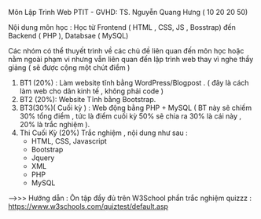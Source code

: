 Môn Lập Trình Web PTIT - GVHD: TS. Nguyễn Quang Hưng ( 10 20 20 50)

Nội dung môn học : Học từ Frontend ( HTML , CSS, JS , Bosstrap) đến Backend ( PHP ),  Databsae ( MySQL)

Các nhóm có thể thuyết trình về các chủ đề liên quan đến môn học hoặc nằm ngoài phạm vi nhưng vẫn liên quan đến lập trình web thay vì nghe thầy giảng ( sẽ được cộng một chút điểm )

1. BT1 (20%) : Làm website tĩnh bằng WordPress/Blogpost . ( đây là cách làm web cho dân kinh tế , không phải code ) 
2. BT2 (20%): Website Tĩnh bằng Bootstrap.
3. BT3(30%)( Cuối kỳ ) : Web động bằng PHP + MySQL ( BT này sẽ chiếm 30% tổng điểm , tức là điểm cuối kỳ 50% sẽ chia ra 30% là cái này , 20% là trắc nghiệm ).
4. Thi Cuối Kỳ (20%) Trắc nghiệm , nội dung như sau :
   - HTML, CSS, Javascript
   - Bootstrap
   - Jquery
   - XML
   - PHP
   - MySQL
     
-->>> Hướng dẫn : Ôn tập đầy đủ trên W3School phần trắc nghiệm quizzz : https://www.w3schools.com/quiztest/default.asp
